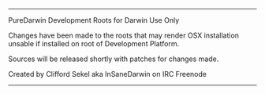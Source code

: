 **********************************************************************
PureDarwin Development Roots for Darwin Use Only

Changes have been made to the roots that may render OSX installation 
unsable if installed on root of Development Platform.

Sources will be released shortly with patches for changes made.

Created by Clifford Sekel aka InSaneDarwin on IRC Freenode

**********************************************************************                                                                    
